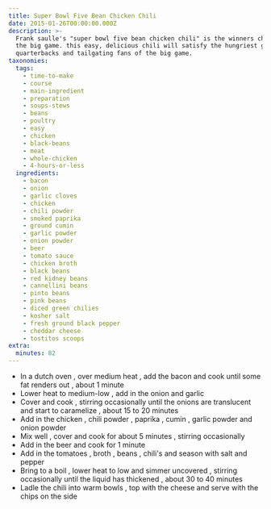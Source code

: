 ```yaml
---
title: Super Bowl Five Bean Chicken Chili
date: 2015-01-26T00:00:00.000Z
description: >-
  Frank saulle's "super bowl five bean chicken chili" is the winners choice for
  the big game. this easy, delicious chili will satisfy the hungriest group,
  quarterbacks and tailgating fans of the big game.
taxonomies:
  tags:
    - time-to-make
    - course
    - main-ingredient
    - preparation
    - soups-stews
    - beans
    - poultry
    - easy
    - chicken
    - black-beans
    - meat
    - whole-chicken
    - 4-hours-or-less
  ingredients:
    - bacon
    - onion
    - garlic cloves
    - chicken
    - chili powder
    - smoked paprika
    - ground cumin
    - garlic powder
    - onion powder
    - beer
    - tomato sauce
    - chicken broth
    - black beans
    - red kidney beans
    - cannellini beans
    - pinto beans
    - pink beans
    - diced green chilies
    - kosher salt
    - fresh ground black pepper
    - cheddar cheese
    - tostitos scoops
extra:
  minutes: 82
---
```

 - In a dutch oven , over medium heat , add the bacon and cook until some fat renders out , about 1 minute
 - Lower heat to medium-low , add in the onion and garlic
 - Cover and cook , stirring occasionally until the onions are translucent and start to caramelize , about 15 to 20 minutes
 - Add in the chicken , chili powder , paprika , cumin , garlic powder and onion powder
 - Mix well , cover and cook for about 5 minutes , stirring occasionally
 - Add in the beer and cook for 1 minute
 - Add in the tomatoes , broth , beans , chili's and season with salt and pepper
 - Bring to a boil , lower heat to low and simmer uncovered , stirring occasionally until the liquid has thickened , about 30 to 40 minutes
 - Ladle the chili into warm bowls , top with the cheese and serve with the chips on the side
